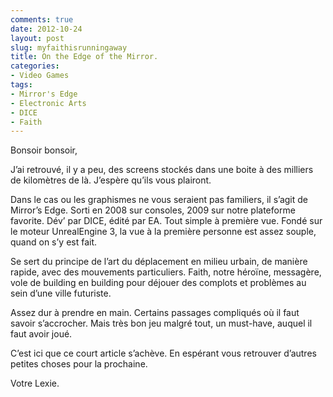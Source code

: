 ```yaml
---
comments: true
date: 2012-10-24
layout: post
slug: myfaithisrunningaway
title: On the Edge of the Mirror.
categories: 
- Video Games
tags: 
- Mirror's Edge
- Electronic Arts
- DICE
- Faith
---
```

<!-- PHOTO ONE -->
<!-- PHOTO TWO -->
<!-- PHOTO THREE -->
<!-- PHOTO 4 -->
<!-- PHOTO 5 -->
<!-- PHOTO 6 -->
<!-- PHOTO 7 -->
<!-- PHOTO 8 -->
<!-- PHOTO 9 -->
<!-- PHOTO 10 -->

Bonsoir bonsoir,

J’ai retrouvé, il y a peu, des screens stockés dans une boite à des milliers de kilomètres de là. J’espère qu’ils vous plairont.

Dans le cas ou les graphismes ne vous seraient pas familiers, il s’agit de Mirror’s Edge. Sorti en 2008 sur consoles, 2009 sur notre plateforme favorite. Dév’ par DICE, édité par EA. Tout simple à première vue. Fondé sur le moteur UnrealEngine 3, la vue à la première personne est assez souple, quand on s’y est fait. 

Se sert du principe de l’art du déplacement en milieu urbain, de manière rapide, avec des mouvements particuliers. Faith, notre héroïne, messagère, vole de building en building pour déjouer des complots et problèmes au sein d’une ville futuriste.

Assez dur à prendre en main. Certains passages compliqués où il faut savoir s’accrocher. Mais très bon jeu malgré tout, un must-have, auquel il faut avoir joué.

C’est ici que ce court article s’achève. En espérant vous retrouver d’autres petites choses pour la prochaine.

Votre Lexie.